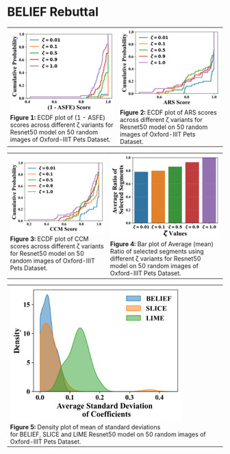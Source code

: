 # BELIEF Rebuttal

<table>
  <tr>
    <td>
      <img src="https://github.com/anonymousuai2025/belief/blob/main/1-asfe_ecdf_zeta0to6.png" width="400"/>
      <br>
      <b>Figure 1:</b> ECDF plot of (1 - ASFE) scores across different ζ variants for Resnet50 model on 50 random images of Oxford-IIIT Pets Dataset.
    </td>
    <td>
      <img src="https://github.com/anonymousuai2025/belief/blob/main/arsc_ecdf_zeta0to6.png" width="400"/>
      <br>
      <b>Figure 2:</b> ECDF plot of ARS scores across different ζ variants for Resnet50 model on 50 random images of Oxford-IIIT Pets Dataset.
    </td>
  </tr>
</table>

<table>
  <tr>
    <td>
      <img src="https://github.com/anonymousuai2025/belief/blob/main/ccm_ecdf_zeta0to6.png" width="400"/>
      <br>
      <b>Figure 3:</b> ECDF plot of CCM scores across different ζ variants for Resnet50 model on 50 random images of Oxford-IIIT Pets Dataset.
    </td>
    <td>
      <img src="https://github.com/anonymousuai2025/belief/blob/main/mean_fraction_selected_per_zeta.jpeg" width="400"/>
      <br>
      <b>Figure 4:</b> Bar plot of Average (mean) Ratio of selected segments using different ζ variants for Resnet50 model on 50 random images  of Oxford-IIIT Pets Dataset.
    </td>
  </tr>
</table>

<table>
  <tr>
    <td>
      <img src="https://github.com/anonymousuai2025/belief/blob/main/coef_std_BSL_kde.png" width="400"/>
      <br>
      <b>Figure 5:</b> Density plot of mean of standard deviations <br> for BELIEF, SLICE and LIME Resnet50 model on 50 random images of Oxford-IIIT Pets Dataset.
    </td>
  </tr>
</table>


